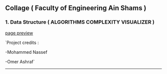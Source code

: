## Collage  ( Faculty of Engineering Ain Shams )


### 1. Data Structure ( ALGORITHMS COMPLEXITY VISUALIZER )

[page preview](https://omerawwad.github.io/collage/Data_Struct/SortCompare/index.html)

`Project credits :

-Mohammed Nassef

-Omer Ashraf`

***

